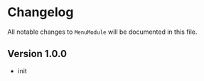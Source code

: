 # Changelog

All notable changes to `MenuModule` will be documented in this file.

## Version 1.0.0
- init